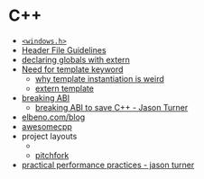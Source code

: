 # C++

- [`<windows.h>`](https://docs.microsoft.com/en-us/windows/console/console-virtual-terminal-sequences#EXAMPLE_OF_ENABLING_VIRTUAL_TERMINAL_PROCESSING)
- [Header File Guidelines](http://www.umich.edu/~eecs381/handouts/CHeaderFileGuidelines.pdf)
- [declaring globals with extern](https://stackoverflow.com/a/1433387/11107541)
- [Need for template keyword](https://stackoverflow.com/a/613132/11107541)
  - [why template instantiation is weird](https://isocpp.org/wiki/faq/templates#templates-defn-vs-decl)
  - [extern template](https://arne-mertz.de/2019/02/extern-template-reduce-compile-times/)
- [breaking ABI](https://cor3ntin.github.io/posts/abi/)
  - [breaking ABI to save C++ - Jason Turner](https://www.youtube.com/watch?v=By7b19YIv8Q)
- [elbeno.com/blog](http://www.elbeno.com/blog/)
- [awesomecpp](https://awesomecpp.com/)
- project layouts
  - [](http://www.open-std.org/jtc1/sc22/wg21/docs/papers/2018/p1204r0.html)
  - [pitchfork](https://api.csswg.org/bikeshed/?force=1&url=https://raw.githubusercontent.com/vector-of-bool/pitchfork/develop/data/spec.bs#tld.src)
- [practical performance practices - jason turner](https://youtu.be/uzF4u9KgUWI)